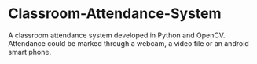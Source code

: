 # Classroom-Attendance-System
A classroom attendance system developed in Python and OpenCV. Attendance could be marked through a webcam, a video file or an android smart phone.
